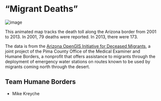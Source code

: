 # “Migrant Deaths”

![image](http://justicejournalism.org/wp-content/uploads/2015/03/humaneborders-e1427226409239.png)

This animated map tracks the death toll along the Arizona border from 2001 to 2013. In 2001, 79 deaths were reported. In 2013, there were 173.

The data is from the [Arizona OpenGIS Initiative for Deceased Migrants](http://humaneborders.info), a joint project of the Pima County Office of the Medical Examiner and Humane Borders, a nonprofit that offers assistance to migrants through the deployment of emergency water stations on routes known to be used by migrants coming north through the desert.

## Team Humane Borders

* Mike Kreyche